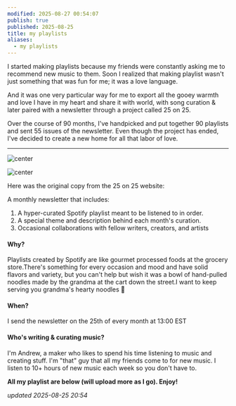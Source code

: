 ```yaml
---
modified: 2025-08-27 00:54:07
publish: true
published: 2025-08-25
title: my playlists
aliases:
  - my playlists
---
```

I started making playlists because my friends were constantly asking me to recommend new music to them. Soon I realized that making playlist wasn't just something that was fun for me; it was a love language.  

And it was one very particular way for me to export all the gooey warmth and love I have in my heart and share it with world, with song curation & later paired with a newsletter through a project called 25 on 25. 

Over the course of 90 months, I've handpicked and put together 90 playlists and sent 55 issues of the newsletter. Even though the project has ended, I've decided to create a new home for all that labor of love. 

----

![center](attachments/25on25%20logo.gif)


![center](attachments/25on25%20logo.gif)

Here was the original copy from the 25 on 25 website: 

A monthly newsletter that includes:
1. A hyper-curated Spotify playlist meant to be listened to in order.  
2. A special theme and description behind each month's curation.  
3. Occasional collaborations with fellow writers, creators, and artists

#### Why?
Playlists created by Spotify are like gourmet processed foods at the grocery store.There's something for every occasion and mood and have solid flavors and variety, but you can't help but wish it was a bowl of hand-pulled noodles made by the grandma at the cart down the street.I want to keep serving you grandma's hearty noodles 🍜

#### When?
I send the newsletter on the 25th of every month at 13:00 EST

#### Who's writing & curating music?
I'm Andrew, a maker who likes to spend his time listening to music and creating stuff. I'm "that" guy that all my friends come to for new music. I listen to 10+ hours of new music each week so you don't have to.

**All my playlist are below (will upload more as I go). Enjoy!**

*updated 2025-08-25 20:54*
